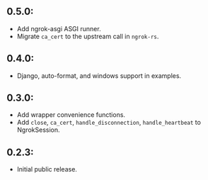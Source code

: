 ## 0.5.0:

* Add ngrok-asgi ASGI runner.
* Migrate `ca_cert` to the upstream call in `ngrok-rs`.

## 0.4.0:

* Django, auto-format, and windows support in examples.

## 0.3.0:

* Add wrapper convenience functions.
* Add `close`, `ca_cert`, `handle_disconnection`, `handle_heartbeat` to NgrokSession.

## 0.2.3:

* Initial public release.
